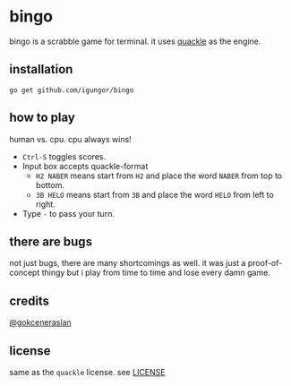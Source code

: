 # bingo

bingo is a scrabble game for terminal. it uses [quackle](https://github.com/quackle/quackle) as the
engine.

## installation

`go get github.com/igungor/bingo`

## how to play

human vs. cpu. cpu always wins!

- `Ctrl-S` toggles scores.
- Input box accepts quackle-format
  * `H2 NABER` means start from `H2` and place the word `NABER` from top to bottom.
  * `3B HELO` means start from `3B` and place the word `HELO` from left to right.
- Type `-` to pass your turn.

## there are bugs

not just bugs, there are many shortcomings as well. it was just a proof-of-concept thingy but i
play from time to time and lose every damn game.

## credits

[@gokceneraslan](https://github.com/gokceneraslan)

## license

same as the `quackle` license. see
[LICENSE](https://github.com/quackle/quackle/blob/master/LICENSE)
